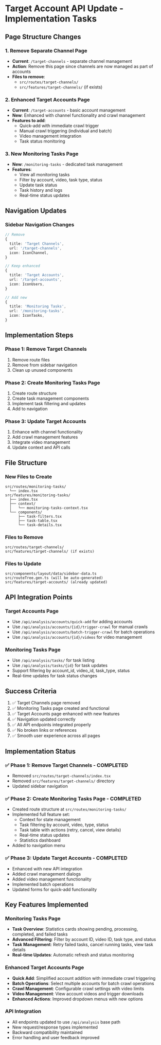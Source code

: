 # Target Account API Update - Implementation Tasks

## Page Structure Changes

### 1. Remove Separate Channel Page
- **Current**: `/target-channels` - separate channel management
- **Action**: Remove this page since channels are now managed as part of accounts
- **Files to remove**:
  - `src/routes/target-channels/`
  - `src/features/target-channels/` (if exists)

### 2. Enhanced Target Accounts Page
- **Current**: `/target-accounts` - basic account management
- **New**: Enhanced with channel functionality and crawl management
- **Features to add**:
  - Quick-add with immediate crawl trigger
  - Manual crawl triggering (individual and batch)
  - Video management integration
  - Task status monitoring

### 3. New Monitoring Tasks Page
- **New**: `/monitoring-tasks` - dedicated task management
- **Features**:
  - View all monitoring tasks
  - Filter by account, video, task type, status
  - Update task status
  - Task history and logs
  - Real-time status updates

## Navigation Updates

### Sidebar Navigation Changes
```typescript
// Remove
{
  title: 'Target Channels',
  url: '/target-channels',
  icon: IconChannel,
}

// Keep enhanced
{
  title: 'Target Accounts',
  url: '/target-accounts', 
  icon: IconUsers,
}

// Add new
{
  title: 'Monitoring Tasks',
  url: '/monitoring-tasks',
  icon: IconTasks,
}
```

## Implementation Steps

### Phase 1: Remove Target Channels
1. Remove route files
2. Remove from sidebar navigation
3. Clean up unused components

### Phase 2: Create Monitoring Tasks Page
1. Create route structure
2. Create task management components
3. Implement task filtering and updates
4. Add to navigation

### Phase 3: Update Target Accounts
1. Enhance with channel functionality
2. Add crawl management features
3. Integrate video management
4. Update context and API calls

## File Structure

### New Files to Create
```
src/routes/monitoring-tasks/
  └── index.tsx
src/features/monitoring-tasks/
  ├── index.tsx
  ├── context/
  │   └── monitoring-tasks-context.tsx
  └── components/
      ├── task-filters.tsx
      ├── task-table.tsx
      └── task-details.tsx
```

### Files to Remove
```
src/routes/target-channels/
src/features/target-channels/ (if exists)
```

### Files to Update
```
src/components/layout/data/sidebar-data.ts
src/routeTree.gen.ts (will be auto-generated)
src/features/target-accounts/ (already updated)
```

## API Integration Points

### Target Accounts Page
- Use `/api/analysis/accounts/quick-add` for adding accounts
- Use `/api/analysis/accounts/{id}/trigger-crawl` for manual crawls
- Use `/api/analysis/accounts/batch-trigger-crawl` for batch operations
- Use `/api/analysis/accounts/{id}/videos` for video management

### Monitoring Tasks Page  
- Use `/api/analysis/tasks/` for task listing
- Use `/api/analysis/tasks/{id}` for task updates
- Support filtering by account_id, video_id, task_type, status
- Real-time updates for task status changes

## Success Criteria

1. ✅ Target Channels page removed
2. ✅ Monitoring Tasks page created and functional
3. ✅ Target Accounts page enhanced with new features
4. ✅ Navigation updated correctly
5. ✅ All API endpoints integrated properly
6. ✅ No broken links or references
7. ✅ Smooth user experience across all pages

## Implementation Status

### ✅ Phase 1: Remove Target Channels - COMPLETED
- Removed `src/routes/target-channels/index.tsx`
- Removed `src/features/target-channels/` directory
- Updated sidebar navigation

### ✅ Phase 2: Create Monitoring Tasks Page - COMPLETED
- Created route structure at `src/routes/monitoring-tasks/`
- Implemented full feature set:
  - Context for state management
  - Task filtering by account, video, type, status
  - Task table with actions (retry, cancel, view details)
  - Real-time status updates
  - Statistics dashboard
- Added to navigation menu

### ✅ Phase 3: Update Target Accounts - COMPLETED
- Enhanced with new API integration
- Added crawl management dialogs
- Added video management functionality
- Implemented batch operations
- Updated forms for quick-add functionality

## Key Features Implemented

### Monitoring Tasks Page
- **Task Overview**: Statistics cards showing pending, processing, completed, and failed tasks
- **Advanced Filtering**: Filter by account ID, video ID, task type, and status
- **Task Management**: Retry failed tasks, cancel running tasks, view task details
- **Real-time Updates**: Automatic refresh and status monitoring

### Enhanced Target Accounts Page
- **Quick Add**: Simplified account addition with immediate crawl triggering
- **Batch Operations**: Select multiple accounts for batch crawl operations
- **Crawl Management**: Configurable crawl settings with video limits
- **Video Management**: View account videos and trigger downloads
- **Enhanced Actions**: Improved dropdown menus with new options

### API Integration
- All endpoints updated to use `/api/analysis` base path
- New request/response types implemented
- Backward compatibility maintained
- Error handling and user feedback improved